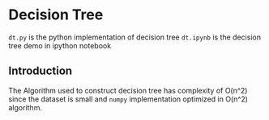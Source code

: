 # Decision Tree

`dt.py` is the python implementation of decision tree
`dt.ipynb` is the decision tree demo in ipython notebook

## Introduction
The Algorithm used to construct decision tree has complexity of O(n^2) since the dataset is small and `numpy` implementation optimized in O(n^2) algorithm.
